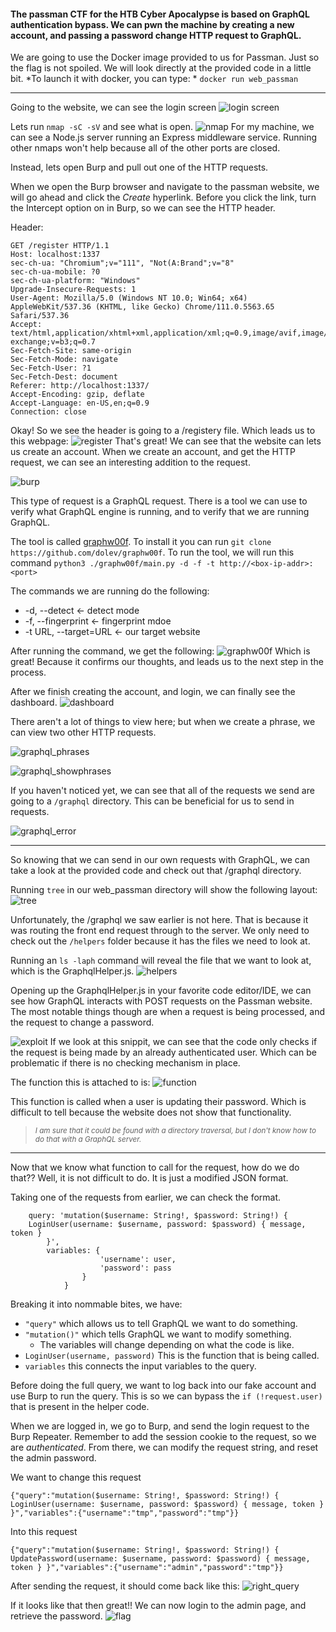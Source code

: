 #### The passman CTF for the HTB Cyber Apocalypse is based on GraphQL authentication bypass. We can pwn the machine by creating a new account, and passing a password change HTTP request to GraphQL.

We are going to use the Docker image provided to us for Passman. Just so the flag is not spoiled. We will look directly at the provided code in a little bit.
*To launch it with docker, you can type: * `docker run web_passman`

---

Going to the website, we can see the login screen
![login screen](./Screenshots/login.png)

Lets run `nmap -sC -sV` and see what is open.
![nmap](./Screenshots/nmap_scan.png) 
For my machine, we can see a Node.js server running an Express middleware service.
Running other nmaps won't help because all of the other ports are closed.

Instead, lets open Burp and pull out one of the HTTP requests.

When we open the Burp browser and navigate to the passman website, we will go ahead and click the *Create* hyperlink. Before you click the link, turn the Intercept option on in Burp, so we can see the HTTP header.

Header:
```
GET /register HTTP/1.1
Host: localhost:1337
sec-ch-ua: "Chromium";v="111", "Not(A:Brand";v="8"
sec-ch-ua-mobile: ?0
sec-ch-ua-platform: "Windows"
Upgrade-Insecure-Requests: 1
User-Agent: Mozilla/5.0 (Windows NT 10.0; Win64; x64) AppleWebKit/537.36 (KHTML, like Gecko) Chrome/111.0.5563.65 Safari/537.36
Accept: text/html,application/xhtml+xml,application/xml;q=0.9,image/avif,image/webp,image/apng,*/*;q=0.8,application/signed-exchange;v=b3;q=0.7
Sec-Fetch-Site: same-origin
Sec-Fetch-Mode: navigate
Sec-Fetch-User: ?1
Sec-Fetch-Dest: document
Referer: http://localhost:1337/
Accept-Encoding: gzip, deflate
Accept-Language: en-US,en;q=0.9
Connection: close
```
Okay! So we see the header is going to a /registery file. Which leads us to this webpage:
![register](./Screenshots/register.png)
That's great! We can see that the website can lets us create an account. When we create an account, and get the HTTP request, we can see an interesting addition to the request.


![burp](./Screenshots/burp_graphql.png)

This type of request is a GraphQL request. There is a tool we can use to verify what GraphQL engine is running, and to verify that we are running GraphQL.

The tool is called [graphw00f](https://github.com/dolevf/graphw00f). To install it you can run `git clone https://github.com/dolev/graphw00f`. 
To run the tool, we will run this command `python3 ./graphw00f/main.py -d -f -t http://<box-ip-addr>:<port>`

The commands we are running do the following:
* -d, --detect <- detect mode
* -f, --fingerprint <- fingerprint mdoe   
* -t URL, --target=URL <- our target website


After running the command, we get the following:
![graphw00f](./Screenshots/graphw00f.png)
Which is great! Because it confirms our thoughts, and leads us to the next step in the process.


After we finish creating the account, and login, we can finally see the dashboard. 
![dashboard](./Screenshots/dashboard.png)


There aren't a lot of things to view here; but when we create a phrase, we can view two other HTTP requests.

![graphql_phrases](./Screenshots/burp_graphql_phrase.png)

![graphql_showphrases](./Screenshots/burp_graphql_showphrases.png)

If you haven't noticed yet, we can see that all of the requests we send are going to a `/graphql` directory. This can be beneficial for us to send in requests. 

![graphql_error](./Screenshots/graphql_error.png)

---
So knowing that we can send in our own requests with GraphQL, we can take a look at the provided code and check out that /graphql directory.

Running `tree` in our web_passman directory will show the following layout:
![tree](./Screenshots/passman_tree.png)

Unfortunately, the /graphql we saw earlier is not here. That is because it was routing the front end request through to the server. We only need to check out the `/helpers` folder because it has the files we need to look at.

Running an `ls -laph` command will reveal the file that we want to look at, which is the GraphqlHelper.js.
![helpers](./Screenshots/helpers.png)

Opening up the GraphqlHelper.js in your favorite code editor/IDE, we can see how GraphQL interacts with POST requests on the Passman website. The most notable things though are when a request is being processed, and the request to change a password.

![exploit](./Screenshots/exploit.png)
If we look at this snippit, we can see that the code only checks if the request is being made by an already authenticated user. Which can be problematic if there is no checking mechanism in place.

The function this is attached to is:
![function](./Screenshots/function.png)

This function is called when a user is updating their password. Which is difficult to tell because the website does not show that functionality. 
> <sup>*I am sure that it could be found with a directory traversal, but I don't know how to do that with a GraphQL server.*</sup>

---

Now that we know what function to call for the request, how do we do that?? Well, it is not difficult to do. It is just a modified JSON format.

Taking one of the requests from earlier, we can check the format.
```{
	query: 'mutation($username: String!, $password: String!) { 
	LoginUser(username: $username, password: $password) { message, token } 
		}',
		variables: {
                    'username': user,
                    'password': pass
                }
            }
```
Breaking it into nommable bites, we have:
- `"query"` which allows us to tell GraphQL we want to do something.
- `"mutation()"` which tells GraphQL we want to modify something.
	- The variables will change depending on what the code is like.
- `LoginUser(username, password)` This is the function that is being called.
- `variables` this connects the input variables to the query. 

Before doing the full query, we want to log back into our fake account and use Burp to run the query. This is so we can bypass the `if (!request.user)` that is present in the helper code.

When we are logged in, we go to Burp, and send the login request to the Burp Repeater. Remember to add the session cookie to the request, so we are *authenticated*. From there, we can modify the request string, and reset the admin password.

We want to change this request
```
{"query":"mutation($username: String!, $password: String!) { LoginUser(username: $username, password: $password) { message, token } }","variables":{"username":"tmp","password":"tmp"}}

```

Into this request
```
{"query":"mutation($username: String!, $password: String!) { UpdatePassword(username: $username, password: $password) { message, token } }","variables":{"username":"admin","password":"tmp"}}
```

After sending the request, it should come back like this:
![right_query](./Screenshots/right_query.png)

If it looks like that then great!! We can now login to the admin page, and retrieve the password.
![flag](./Screenshots/flag.png)

